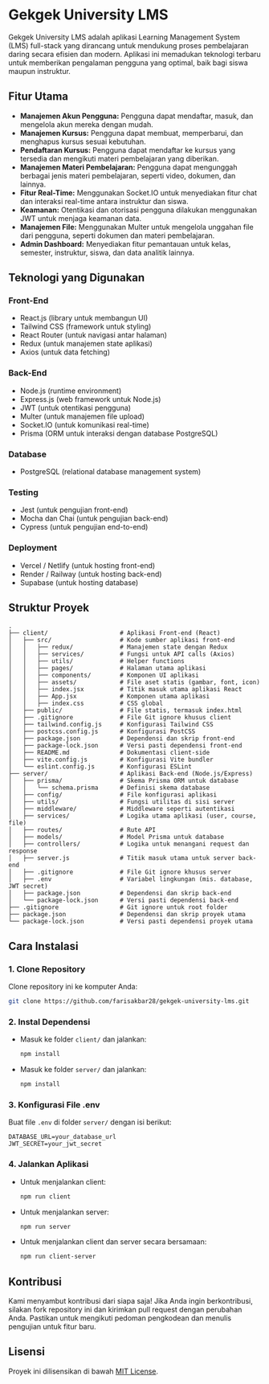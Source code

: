 # Gekgek University LMS

Gekgek University LMS adalah aplikasi Learning Management System (LMS) full-stack yang dirancang untuk mendukung proses pembelajaran daring secara efisien dan modern. Aplikasi ini memadukan teknologi terbaru untuk memberikan pengalaman pengguna yang optimal, baik bagi siswa maupun instruktur.

## Fitur Utama

- **Manajemen Akun Pengguna:** Pengguna dapat mendaftar, masuk, dan mengelola akun mereka dengan mudah.  
- **Manajemen Kursus:** Pengguna dapat membuat, memperbarui, dan menghapus kursus sesuai kebutuhan.  
- **Pendaftaran Kursus:** Pengguna dapat mendaftar ke kursus yang tersedia dan mengikuti materi pembelajaran yang diberikan.  
- **Manajemen Materi Pembelajaran:** Pengguna dapat mengunggah berbagai jenis materi pembelajaran, seperti video, dokumen, dan lainnya.  
- **Fitur Real-Time:** Menggunakan Socket.IO untuk menyediakan fitur chat dan interaksi real-time antara instruktur dan siswa.  
- **Keamanan:** Otentikasi dan otorisasi pengguna dilakukan menggunakan JWT untuk menjaga keamanan data.  
- **Manajemen File:** Menggunakan Multer untuk mengelola unggahan file dari pengguna, seperti dokumen dan materi pembelajaran.  
- **Admin Dashboard:** Menyediakan fitur pemantauan untuk kelas, semester, instruktur, siswa, dan data analitik lainnya.

## Teknologi yang Digunakan

### Front-End

- React.js (library untuk membangun UI)
- Tailwind CSS (framework untuk styling)
- React Router (untuk navigasi antar halaman)
- Redux (untuk manajemen state aplikasi)
- Axios (untuk data fetching)

### Back-End

- Node.js (runtime environment)
- Express.js (web framework untuk Node.js)
- JWT (untuk otentikasi pengguna)
- Multer (untuk manajemen file upload)
- Socket.IO (untuk komunikasi real-time)
- Prisma (ORM untuk interaksi dengan database PostgreSQL)

### Database

- PostgreSQL (relational database management system)

### Testing

- Jest (untuk pengujian front-end)
- Mocha dan Chai (untuk pengujian back-end)
- Cypress (untuk pengujian end-to-end)

### Deployment

- Vercel / Netlify (untuk hosting front-end)
- Render / Railway (untuk hosting back-end)
- Supabase (untuk hosting database)

## Struktur Proyek

```
.
├── client/                    # Aplikasi Front-end (React)
│   ├── src/                   # Kode sumber aplikasi front-end
│   │   ├── redux/             # Manajemen state dengan Redux
│   │   ├── services/          # Fungsi untuk API calls (Axios)
│   │   ├── utils/             # Helper functions
│   │   ├── pages/             # Halaman utama aplikasi
│   │   ├── components/        # Komponen UI aplikasi
│   │   ├── assets/            # File aset statis (gambar, font, icon)
│   │   ├── index.jsx          # Titik masuk utama aplikasi React
│   │   ├── App.jsx            # Komponen utama aplikasi
│   │   ├── index.css          # CSS global
│   ├── public/                # File statis, termasuk index.html
│   ├── .gitignore             # File Git ignore khusus client
│   ├── tailwind.config.js     # Konfigurasi Tailwind CSS
│   ├── postcss.config.js      # Konfigurasi PostCSS
│   ├── package.json           # Dependensi dan skrip front-end
│   ├── package-lock.json      # Versi pasti dependensi front-end
│   ├── README.md              # Dokumentasi client-side
│   ├── vite.config.js         # Konfigurasi Vite bundler
│   └── eslint.config.js       # Konfigurasi ESLint
├── server/                    # Aplikasi Back-end (Node.js/Express)
│   ├── prisma/                # Skema Prisma ORM untuk database
│   │   └── schema.prisma      # Definisi skema database
│   ├── config/                # File konfigurasi aplikasi
│   ├── utils/                 # Fungsi utilitas di sisi server
│   ├── middleware/            # Middleware seperti autentikasi
│   ├── services/              # Logika utama aplikasi (user, course, file)
│   ├── routes/                # Rute API
│   ├── models/                # Model Prisma untuk database
│   ├── controllers/           # Logika untuk menangani request dan response
│   ├── server.js              # Titik masuk utama untuk server back-end
│   ├── .gitignore             # File Git ignore khusus server
│   ├── .env                   # Variabel lingkungan (mis. database, JWT secret)
│   ├── package.json           # Dependensi dan skrip back-end
│   └── package-lock.json      # Versi pasti dependensi back-end
├── .gitignore                 # Git ignore untuk root folder
├── package.json               # Dependensi dan skrip proyek utama
└── package-lock.json          # Versi pasti dependensi proyek utama
```

## Cara Instalasi

### 1. Clone Repository

Clone repository ini ke komputer Anda:

```bash
git clone https://github.com/farisakbar28/gekgek-university-lms.git
```

### 2. Instal Dependensi

- Masuk ke folder `client/` dan jalankan:
  ```bash
  npm install
  ```
- Masuk ke folder `server/` dan jalankan:
  ```bash
  npm install
  ```

### 3. Konfigurasi File .env

Buat file `.env` di folder `server/` dengan isi berikut:

```
DATABASE_URL=your_database_url
JWT_SECRET=your_jwt_secret
```

### 4. Jalankan Aplikasi

- Untuk menjalankan client:
  ```bash
  npm run client
  ```
- Untuk menjalankan server:
  ```bash
  npm run server
  ```
- Untuk menjalankan client dan server secara bersamaan:
  ```bash
  npm run client-server
  ```

## Kontribusi

Kami menyambut kontribusi dari siapa saja! Jika Anda ingin berkontribusi, silakan fork repository ini dan kirimkan pull request dengan perubahan Anda. Pastikan untuk mengikuti pedoman pengkodean dan menulis pengujian untuk fitur baru.

## Lisensi

Proyek ini dilisensikan di bawah [MIT License](LICENSE).
